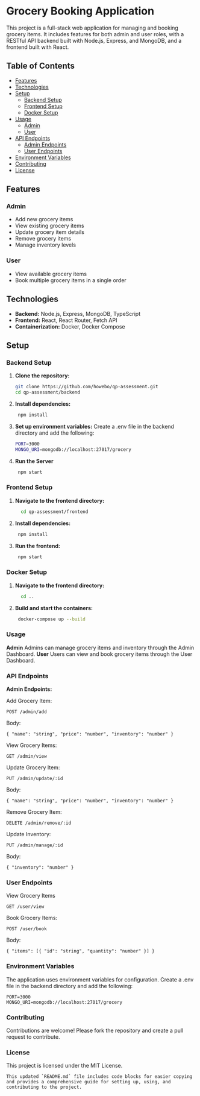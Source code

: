 # Grocery Booking Application

This project is a full-stack web application for managing and booking grocery items. It includes features for both admin and user roles, with a RESTful API backend built with Node.js, Express, and MongoDB, and a frontend built with React.

## Table of Contents

- [Features](#features)
- [Technologies](#technologies)
- [Setup](#setup)
  - [Backend Setup](#backend-setup)
  - [Frontend Setup](#frontend-setup)
  - [Docker Setup](#docker-setup)
- [Usage](#usage)
  - [Admin](#admin)
  - [User](#user)
- [API Endpoints](#api-endpoints)
  - [Admin Endpoints](#admin-endpoints)
  - [User Endpoints](#user-endpoints)
- [Environment Variables](#environment-variables)
- [Contributing](#contributing)
- [License](#license)

## Features

### Admin
- Add new grocery items
- View existing grocery items
- Update grocery item details
- Remove grocery items
- Manage inventory levels

### User
- View available grocery items
- Book multiple grocery items in a single order

## Technologies

- **Backend:** Node.js, Express, MongoDB, TypeScript
- **Frontend:** React, React Router, Fetch API
- **Containerization:** Docker, Docker Compose

## Setup

### Backend Setup

1. **Clone the repository:**
   ```bash
   git clone https://github.com/howebo/qp-assessment.git
   cd qp-assessment/backend

2. **Install dependencies:**
   ```bash
    npm install
3.  **Set up environment variables:**
     Create a .env file in the backend directory and add the following:
      ```bash
      PORT=3000
      MONGO_URI=mongodb://localhost:27017/grocery
4. **Run the Server**
   ```bash 
    npm start

### Frontend Setup

1. **Navigate to the frontend directory:**
    ```bash
      cd qp-assessment/frontend
2. **Install dependencies:**
   ```bash
    npm install
3. **Run the frontend:**
   ```bash
    npm start

### Docker Setup
 1. **Navigate to the frontend directory:**
    ```bash
      cd ..
2. **Build and start the containers:**
   ```bash
    docker-compose up --build

### Usage
  **Admin**
    Admins can manage grocery items and inventory through the Admin Dashboard.
  **User**
    Users can view and book grocery items through the User Dashboard.



### API Endpoints
**Admin Endpoints:**
  
  Add Grocery Item:
  
    POST /admin/add
Body:

    { "name": "string", "price": "number", "inventory": "number" }

View Grocery Items:

    GET /admin/view

Update Grocery Item:

    PUT /admin/update/:id

Body:

    { "name": "string", "price": "number", "inventory": "number" }

Remove Grocery Item:

    DELETE /admin/remove/:id

Update Inventory:

    PUT /admin/manage/:id

Body:

    { "inventory": "number" }

### User Endpoints
 
View Grocery Items

    GET /user/view
    
Book Grocery Items:

    POST /user/book

Body:

    { "items": [{ "id": "string", "quantity": "number" }] }

### Environment Variables
  
  The application uses environment variables for configuration. Create a .env file in the backend directory and add the following:

    PORT=3000
    MONGO_URI=mongodb://localhost:27017/grocery

### Contributing
  
  Contributions are welcome! Please fork the repository and create a pull request to contribute.

### License
  
  This project is licensed under the MIT License.

    This updated `README.md` file includes code blocks for easier copying and provides a comprehensive guide for setting up, using, and contributing to the project.





